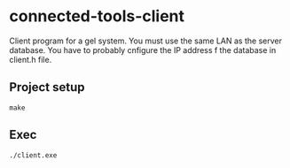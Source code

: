 # connected-tools-client
Client program for a gel system. You must use the same LAN as the server database. 
You have to probably cnfigure the IP address f the database in client.h file. 
## Project setup
```
make
```

## Exec
```
./client.exe
```



